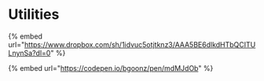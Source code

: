 # Utilities

{% embed url="https://www.dropbox.com/sh/1idvuc5otjtknz3/AAA5BE6dlkdHTbQCITULnynSa?dl=0" %}

{% embed url="https://codepen.io/bgoonz/pen/mdMJdOb" %}
